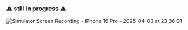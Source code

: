 ### ⚠️ still in progress ⚠️
![Simulator Screen Recording - iPhone 16 Pro - 2025-04-03 at 23 36 01](https://github.com/user-attachments/assets/e7b45fdb-68da-459d-9359-77a222e3e2d7)
